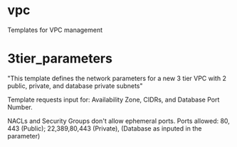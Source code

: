 # vpc
Templates for VPC management

# 3tier_parameters

"This template defines the network parameters for a new 3 tier VPC with 2 public, private, and database private subnets"

Template requests input for: Availability Zone, CIDRs, and Database Port Number.

NACLs and Security Groups don't allow ephemeral ports. 
Ports allowed: 80, 443 (Public); 22,389,80,443 (Private), (Database as inputed in the parameter)


